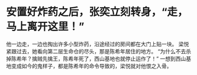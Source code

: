 # 安置好炸药之后，张奕立刻转身，“走，马上离开这里！”
他一边走，一边也掏出许多小型炸药，沿途经过的房间都在大门上贴一块。
梁悦紧跟过去，她看向第二层生命仓的尽头，那是陈希年居住的地方。
“为什么不去杀掉陈希年？擒贼先擒王，陈希年死了，西山基地也就停止运作了！”
一想到西山基地变成如今的鬼样子，都是陈希年的命令导致的，梁悦就对他恨之入骨。

